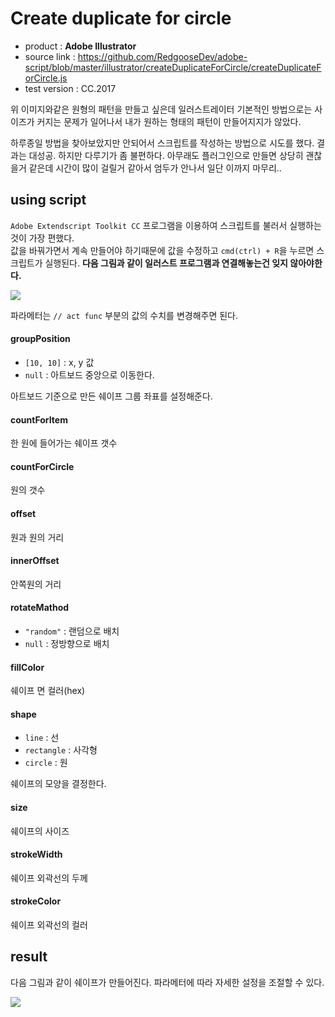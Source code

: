 # Create duplicate for circle

- product : __Adobe Illustrator__
- source link : https://github.com/RedgooseDev/adobe-script/blob/master/illustrator/createDuplicateForCircle/createDuplicateForCircle.js
- test version : CC.2017

위 이미지와같은 원형의 패턴을 만들고 싶은데 일러스트레이터 기본적인 방법으로는 사이즈가 커지는 문제가 일어나서 내가 원하는 형태의 패턴이 만들어지지가 않았다.

하루종일 방법을 찾아보았지만 안되어서 스크립트를 작성하는 방법으로 시도를 했다. 결과는 대성공.
하지만 다루기가 좀 불편하다. 아무래도 플러그인으로 만들면 상당히 괜찮을거 같은데 시간이 많이 걸릴거 같아서 엄두가 안나서 일단 이까지 마무리..


## using script

`Adobe Extendscript Toolkit CC` 프로그램을 이용하여 스크립트를 불러서 실행하는것이 가장 편했다.  
값을 바꿔가면서 계속 만들어야 하기때문에 값을 수정하고 `cmd(ctrl) + R`을 누르면 스크립트가 실행된다. __다음 그림과 같이 일러스트 프로그램과 연결해놓는건 잊지 않아야한다.__

![](http://goose.redgoose.me/data/upload/original/201611/Screen_2016-11-11_AM_43812.png)

파라메터는 `// act func` 부분의 값의 수치를 변경해주면 된다.


#### groupPosition

* `[10, 10]` : x, y 값
* `null` : 아트보드 중앙으로 이동한다.

아트보드 기준으로 만든 쉐이프 그룹 좌표를 설정해준다.

#### countForItem

한 원에 들어가는 쉐이프 갯수

#### countForCircle

원의 갯수

#### offset

원과 원의 거리

#### innerOffset

안쪽원의 거리

#### rotateMathod

* `"random"` : 랜덤으로 배치
* `null` : 정방향으로 배치

#### fillColor

쉐이프 면 컬러(hex)

#### shape

* `line` : 선
* `rectangle` : 사각형
* `circle` : 원

쉐이프의 모양을 결정한다.

#### size

쉐이프의 사이즈

#### strokeWidth

쉐이프 외곽선의 두께

#### strokeColor

쉐이프 외곽선의 컬러


## result

다음 그림과 같이 쉐이프가 만들어진다. 파라메터에 따라 자세한 설정을 조절할 수 있다.

![](http://goose.redgoose.me/data/upload/original/201611/Screen_2016-11-11_AM_42823.png)
